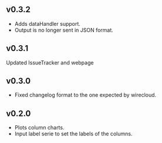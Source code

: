 ## v0.3.2

- Adds dataHandler support.
- Output is no longer sent in JSON format.

## v0.3.1

Updated IssueTracker and webpage

## v0.3.0

- Fixed changelog format to the one expected by wirecloud.

## v0.2.0

- Plots column charts.
- Input label serie to set the labels of the columns.
